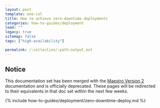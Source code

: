 ```yaml
---
layout: post
template: one-col
title: How to achieve zero-downtime deployments
categories: how-to-guides/deployment
lead: ""
legacy: true
sitemap: false
tags: ["high-availability"]

permalink: /:collection/:path:output_ext
---
```


## Notice
<div class="notice notice-warning"><p>This documentation set has been merged with the <a href="/maestro/">Maestro Version 2</a> documentation and is officially deprecated. These pages will be redirected to their equivalents in that doc set within the next few weeks.</p></div>
{% include how-to-guides/deployment/zero-downtime-deploy.md %}